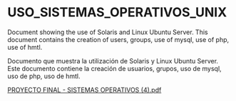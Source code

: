 # USO_SISTEMAS_OPERATIVOS_UNIX

Document showing the use of Solaris and Linux Ubuntu Server. This document contains the creation of users, groups, use of mysql, use of php, use of hmtl.

Documento que muestra la utilización de Solaris y Linux Ubuntu Server. Este documento contiene la creación de usuarios, grupos, uso de mysql, uso de php, uso de hmtl.

[PROYECTO FINAL - SISTEMAS OPERATIVOS (4).pdf](https://github.com/PrismallyFernandez/USO_SISTEMAS_OPERATIVOS_UNIX/files/12271236/PROYECTO.FINAL.-.SISTEMAS.OPERATIVOS.4.pdf)
